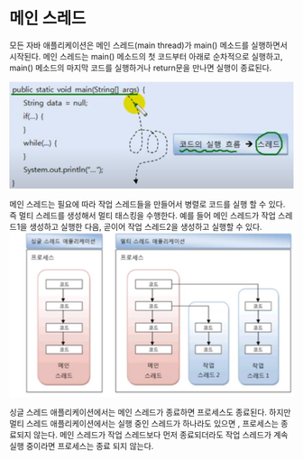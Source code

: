 # 메인 스레드

모든 자바 애플리케이션은 메인 스레드(main thread)가 main() 메소드를
실행하면서 시작된다. 메인 스레드는 main() 메소드의 첫 코드부터
아래로 순차적으로 실행하고, main() 메소드의 마지막 코드를 실행하거나 
return문을 만나면 실행이 종료된다.

![img_1.png](img_1.png)

메인 스레드는 필요에 따라 작업 스레드들을 만들어서 병렬로 코드를 실행 할 수 있다.
즉 멀티 스레드를 생성해서 멀티 태스킹을 수행한다. 
예를 들어 메인 스레드가 작업 스레드1을 생성하고 실행한 다음,
곧이어 작업 스레드2을 생성하고 실행할 수 있다.
![img_2.png](img_2.png)

싱글 스레드 애플리케이션에서는 메인 스레드가 종료하면 프로세스도 종료된다.
하지만 멀티 스레드 애플리케이션에서는 실행 중인 스레드가 하나라도 있으면
, 프로세스는 종료되지 않는다. 메인 스레드가 작업 스레드보다 먼저 종료되더라도
작업 스레드가 계속 실행 중이라면 프로세스는 종료 되지 않는다.


